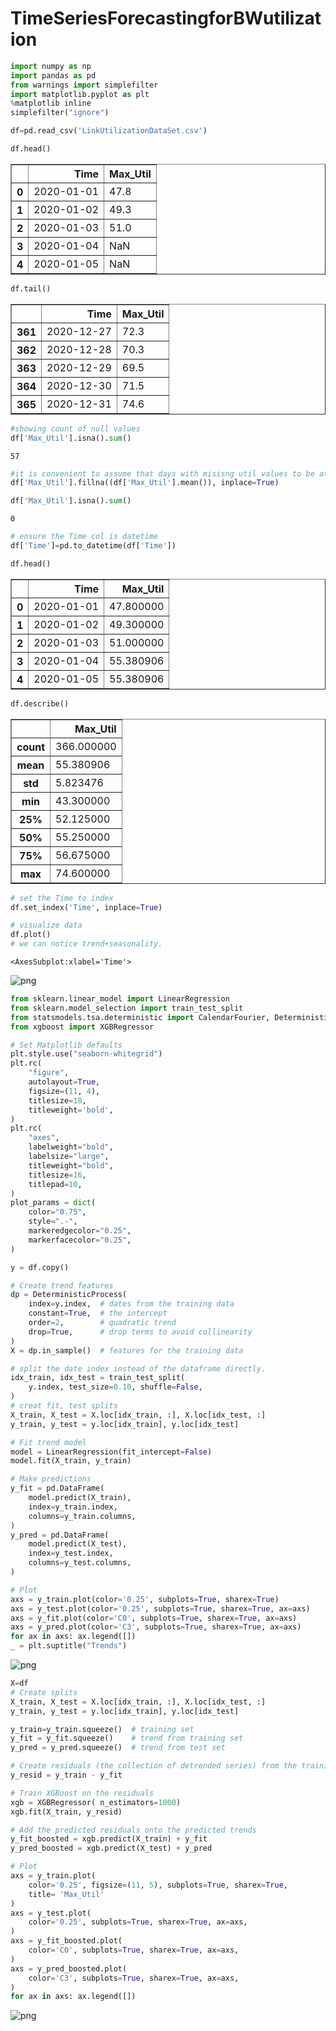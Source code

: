 # TimeSeriesForecastingforBWutilization
```python
import numpy as np
import pandas as pd
from warnings import simplefilter
import matplotlib.pyplot as plt
%matplotlib inline
simplefilter("ignore")
```


```python
df=pd.read_csv('LinkUtilizationDataSet.csv')
```


```python
df.head()
```




<div>

<table border="1" class="dataframe">
  <thead>
    <tr style="text-align: right;">
      <th></th>
      <th>Time</th>
      <th>Max_Util</th>
    </tr>
  </thead>
  <tbody>
    <tr>
      <th>0</th>
      <td>2020-01-01</td>
      <td>47.8</td>
    </tr>
    <tr>
      <th>1</th>
      <td>2020-01-02</td>
      <td>49.3</td>
    </tr>
    <tr>
      <th>2</th>
      <td>2020-01-03</td>
      <td>51.0</td>
    </tr>
    <tr>
      <th>3</th>
      <td>2020-01-04</td>
      <td>NaN</td>
    </tr>
    <tr>
      <th>4</th>
      <td>2020-01-05</td>
      <td>NaN</td>
    </tr>
  </tbody>
</table>
</div>




```python
df.tail()
```




<div>
<style scoped>
    .dataframe tbody tr th:only-of-type {
        vertical-align: middle;
    }

    .dataframe tbody tr th {
        vertical-align: top;
    }

    .dataframe thead th {
        text-align: right;
    }
</style>
<table border="1" class="dataframe">
  <thead>
    <tr style="text-align: right;">
      <th></th>
      <th>Time</th>
      <th>Max_Util</th>
    </tr>
  </thead>
  <tbody>
    <tr>
      <th>361</th>
      <td>2020-12-27</td>
      <td>72.3</td>
    </tr>
    <tr>
      <th>362</th>
      <td>2020-12-28</td>
      <td>70.3</td>
    </tr>
    <tr>
      <th>363</th>
      <td>2020-12-29</td>
      <td>69.5</td>
    </tr>
    <tr>
      <th>364</th>
      <td>2020-12-30</td>
      <td>71.5</td>
    </tr>
    <tr>
      <th>365</th>
      <td>2020-12-31</td>
      <td>74.6</td>
    </tr>
  </tbody>
</table>
</div>




```python
#showing count of null values
df['Max_Util'].isna().sum()
```




    57




```python
#it is convenient to assume that days with misisng util values to be at avg util
df['Max_Util'].fillna((df['Max_Util'].mean()), inplace=True)
```


```python
df['Max_Util'].isna().sum()
```




    0




```python
# ensure the Time col is datetime
df['Time']=pd.to_datetime(df['Time'])
```


```python
df.head()
```




<div>
<style scoped>
    .dataframe tbody tr th:only-of-type {
        vertical-align: middle;
    }

    .dataframe tbody tr th {
        vertical-align: top;
    }

    .dataframe thead th {
        text-align: right;
    }
</style>
<table border="1" class="dataframe">
  <thead>
    <tr style="text-align: right;">
      <th></th>
      <th>Time</th>
      <th>Max_Util</th>
    </tr>
  </thead>
  <tbody>
    <tr>
      <th>0</th>
      <td>2020-01-01</td>
      <td>47.800000</td>
    </tr>
    <tr>
      <th>1</th>
      <td>2020-01-02</td>
      <td>49.300000</td>
    </tr>
    <tr>
      <th>2</th>
      <td>2020-01-03</td>
      <td>51.000000</td>
    </tr>
    <tr>
      <th>3</th>
      <td>2020-01-04</td>
      <td>55.380906</td>
    </tr>
    <tr>
      <th>4</th>
      <td>2020-01-05</td>
      <td>55.380906</td>
    </tr>
  </tbody>
</table>
</div>




```python
df.describe()
```




<div>
<style scoped>
    .dataframe tbody tr th:only-of-type {
        vertical-align: middle;
    }

    .dataframe tbody tr th {
        vertical-align: top;
    }

    .dataframe thead th {
        text-align: right;
    }
</style>
<table border="1" class="dataframe">
  <thead>
    <tr style="text-align: right;">
      <th></th>
      <th>Max_Util</th>
    </tr>
  </thead>
  <tbody>
    <tr>
      <th>count</th>
      <td>366.000000</td>
    </tr>
    <tr>
      <th>mean</th>
      <td>55.380906</td>
    </tr>
    <tr>
      <th>std</th>
      <td>5.823476</td>
    </tr>
    <tr>
      <th>min</th>
      <td>43.300000</td>
    </tr>
    <tr>
      <th>25%</th>
      <td>52.125000</td>
    </tr>
    <tr>
      <th>50%</th>
      <td>55.250000</td>
    </tr>
    <tr>
      <th>75%</th>
      <td>56.675000</td>
    </tr>
    <tr>
      <th>max</th>
      <td>74.600000</td>
    </tr>
  </tbody>
</table>
</div>




```python
# set the Time to index
df.set_index('Time', inplace=True)
```


```python
# visualize data
df.plot()
# we can notice trend+seasonality.
```




    <AxesSubplot:xlabel='Time'>




    
![png](output_11_1.png)
    



```python
from sklearn.linear_model import LinearRegression
from sklearn.model_selection import train_test_split
from statsmodels.tsa.deterministic import CalendarFourier, DeterministicProcess
from xgboost import XGBRegressor
```


```python
# Set Matplotlib defaults
plt.style.use("seaborn-whitegrid")
plt.rc(
    "figure",
    autolayout=True,
    figsize=(11, 4),
    titlesize=18,
    titleweight='bold',
)
plt.rc(
    "axes",
    labelweight="bold",
    labelsize="large",
    titleweight="bold",
    titlesize=16,
    titlepad=10,
)
plot_params = dict(
    color="0.75",
    style=".-",
    markeredgecolor="0.25",
    markerfacecolor="0.25",
)
```


```python
y = df.copy()

# Create trend features
dp = DeterministicProcess(
    index=y.index,  # dates from the training data
    constant=True,  # the intercept
    order=2,        # quadratic trend
    drop=True,      # drop terms to avoid collinearity
)
X = dp.in_sample()  # features for the training data

# split the date index instead of the dataframe directly.
idx_train, idx_test = train_test_split(
    y.index, test_size=0.10, shuffle=False,
)
# creat fit, test splits
X_train, X_test = X.loc[idx_train, :], X.loc[idx_test, :]
y_train, y_test = y.loc[idx_train], y.loc[idx_test]

# Fit trend model
model = LinearRegression(fit_intercept=False)
model.fit(X_train, y_train)

# Make predictions
y_fit = pd.DataFrame(
    model.predict(X_train),
    index=y_train.index,
    columns=y_train.columns,
)
y_pred = pd.DataFrame(
    model.predict(X_test),
    index=y_test.index,
    columns=y_test.columns,
)

# Plot
axs = y_train.plot(color='0.25', subplots=True, sharex=True)
axs = y_test.plot(color='0.25', subplots=True, sharex=True, ax=axs)
axs = y_fit.plot(color='C0', subplots=True, sharex=True, ax=axs)
axs = y_pred.plot(color='C3', subplots=True, sharex=True, ax=axs)
for ax in axs: ax.legend([])
_ = plt.suptitle("Trends")
```


    
![png](output_14_0.png)
    



```python
X=df
# Create splits
X_train, X_test = X.loc[idx_train, :], X.loc[idx_test, :]
y_train, y_test = y.loc[idx_train], y.loc[idx_test]

y_train=y_train.squeeze()  # training set
y_fit = y_fit.squeeze()    # trend from training set
y_pred = y_pred.squeeze()  # trend from test set

# Create residuals (the collection of detrended series) from the training set
y_resid = y_train - y_fit

# Train XGBoost on the residuals
xgb = XGBRegressor( n_estimators=1000) 
xgb.fit(X_train, y_resid)

# Add the predicted residuals onto the predicted trends
y_fit_boosted = xgb.predict(X_train) + y_fit
y_pred_boosted = xgb.predict(X_test) + y_pred

# Plot
axs = y_train.plot(
    color='0.25', figsize=(11, 5), subplots=True, sharex=True,
    title= 'Max_Util'
)
axs = y_test.plot(
    color='0.25', subplots=True, sharex=True, ax=axs,
)
axs = y_fit_boosted.plot(
    color='C0', subplots=True, sharex=True, ax=axs,
)
axs = y_pred_boosted.plot(
    color='C3', subplots=True, sharex=True, ax=axs,
)
for ax in axs: ax.legend([])
```


    
![png](output_15_0.png)
    


    

